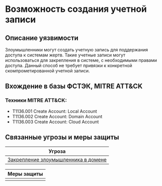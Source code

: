 # Возможность создания учетной записи

## Описание уязвимости
Злоумышленники могут создать учетную запись для поддержания доступа к системам жертв. Такие учетные записи могут использоваться для закрепления в системе, с необходимыми правами доступа. Данный способ не требует привязки к конкретной скомпрометированной учетной записи.

## Вхождение в базы ФСТЭК, MITRE ATT&CK
### Техники MITRE ATT&CK:
+ T1136.001 Create Account: Local Account
+ T1136.002 Create Account: Domain Account
+ T1136.003 Create Account: Cloud Account

## Связанные угрозы и меры защиты
|Угроза|
|-|
|[Закрепление злоумышленника в домене](/vkr/threats/page10)|

|Меры защиты|
|-|
||
